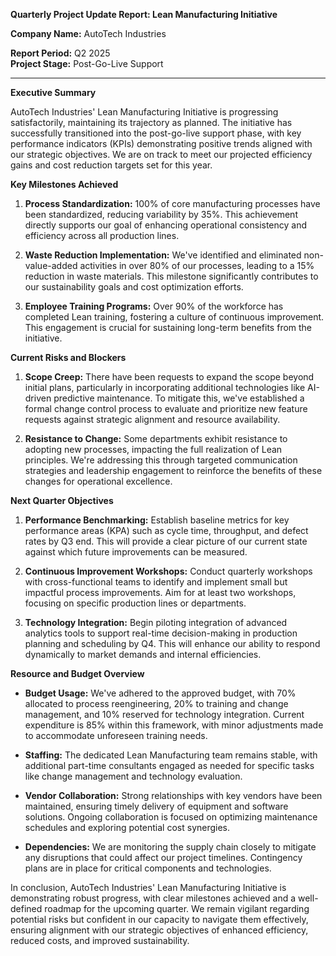 **Quarterly Project Update Report: Lean Manufacturing Initiative**

**Company Name:** AutoTech Industries

**Report Period:** Q2 2025  
**Project Stage:** Post-Go-Live Support  

---

**Executive Summary**

AutoTech Industries' Lean Manufacturing Initiative is progressing satisfactorily, maintaining its trajectory as planned. The initiative has successfully transitioned into the post-go-live support phase, with key performance indicators (KPIs) demonstrating positive trends aligned with our strategic objectives. We are on track to meet our projected efficiency gains and cost reduction targets set for this year.

**Key Milestones Achieved**

1. **Process Standardization:** 100% of core manufacturing processes have been standardized, reducing variability by 35%. This achievement directly supports our goal of enhancing operational consistency and efficiency across all production lines.
   
2. **Waste Reduction Implementation:** We've identified and eliminated non-value-added activities in over 80% of our processes, leading to a 15% reduction in waste materials. This milestone significantly contributes to our sustainability goals and cost optimization efforts.

3. **Employee Training Programs:** Over 90% of the workforce has completed Lean training, fostering a culture of continuous improvement. This engagement is crucial for sustaining long-term benefits from the initiative.

**Current Risks and Blockers**

1. **Scope Creep:** There have been requests to expand the scope beyond initial plans, particularly in incorporating additional technologies like AI-driven predictive maintenance. To mitigate this, we've established a formal change control process to evaluate and prioritize new feature requests against strategic alignment and resource availability.

2. **Resistance to Change:** Some departments exhibit resistance to adopting new processes, impacting the full realization of Lean principles. We're addressing this through targeted communication strategies and leadership engagement to reinforce the benefits of these changes for operational excellence.

**Next Quarter Objectives**

1. **Performance Benchmarking:** Establish baseline metrics for key performance areas (KPA) such as cycle time, throughput, and defect rates by Q3 end. This will provide a clear picture of our current state against which future improvements can be measured.
   
2. **Continuous Improvement Workshops:** Conduct quarterly workshops with cross-functional teams to identify and implement small but impactful process improvements. Aim for at least two workshops, focusing on specific production lines or departments.

3. **Technology Integration:** Begin piloting integration of advanced analytics tools to support real-time decision-making in production planning and scheduling by Q4. This will enhance our ability to respond dynamically to market demands and internal efficiencies.

**Resource and Budget Overview**

- **Budget Usage:** We've adhered to the approved budget, with 70% allocated to process reengineering, 20% to training and change management, and 10% reserved for technology integration. Current expenditure is 85% within this framework, with minor adjustments made to accommodate unforeseen training needs.

- **Staffing:** The dedicated Lean Manufacturing team remains stable, with additional part-time consultants engaged as needed for specific tasks like change management and technology evaluation.

- **Vendor Collaboration:** Strong relationships with key vendors have been maintained, ensuring timely delivery of equipment and software solutions. Ongoing collaboration is focused on optimizing maintenance schedules and exploring potential cost synergies.

- **Dependencies:** We are monitoring the supply chain closely to mitigate any disruptions that could affect our project timelines. Contingency plans are in place for critical components and technologies.

In conclusion, AutoTech Industries' Lean Manufacturing Initiative is demonstrating robust progress, with clear milestones achieved and a well-defined roadmap for the upcoming quarter. We remain vigilant regarding potential risks but confident in our capacity to navigate them effectively, ensuring alignment with our strategic objectives of enhanced efficiency, reduced costs, and improved sustainability.